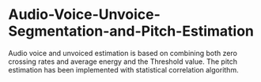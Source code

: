# Audio-Voice-Unvoice-Segmentation-and-Pitch-Estimation
Audio voice and unvoiced estimation is based on combining both zero crossing rates and average energy and the Threshold value. The pitch estimation has been implemented with statistical correlation algorithm.
